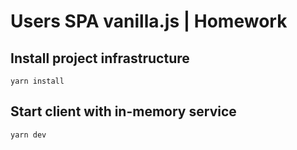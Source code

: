 # Users SPA vanilla.js | Homework

## Install project infrastructure
`yarn install`


## Start client with in-memory service
`yarn dev`
